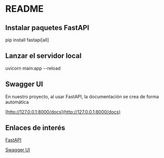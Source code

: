 # README

## Instalar paquetes FastAPI

pip install fastapi[all]

## Lanzar el servidor local

uvicorn main:app --reload

## Swagger UI

En nuestro proyecto, al usar FastAPI, la documentación se crea de forma automática

[http://127.0.0.1:8000/docs](http://127.0.0.1:8000/docs)

## Enlaces de interés

[FastAPI](https://fastapi.tiangolo.com/)

[Swagger UI](https://swagger.io/tools/swagger-ui/)
